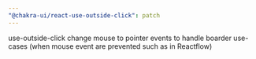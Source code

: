 ```yaml
---
"@chakra-ui/react-use-outside-click": patch
---
```


use-outside-click change mouse to pointer events to handle boarder use-cases
(when mouse event are prevented such as in Reactflow)
